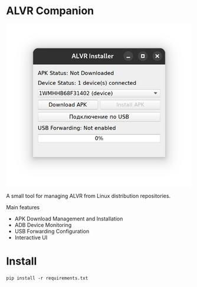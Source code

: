 # ALVR Companion

![](/assets/app.png)

A small tool for managing ALVR from Linux distribution repositories.

Main features
- APK Download Management and Installation
- ADB Device Monitoring
- USB Forwarding Configuration
- Interactive UI

# Install 
`pip install -r requirements.txt`